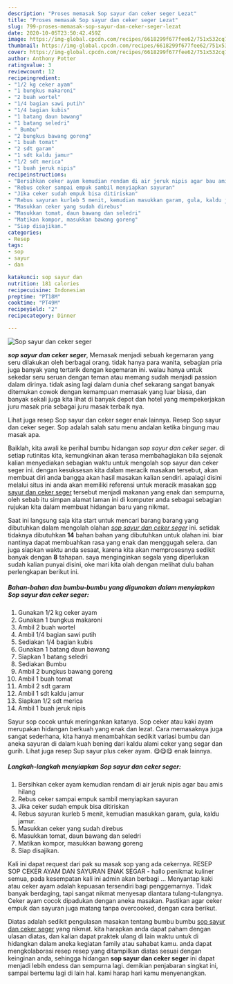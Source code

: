 ```yaml
---
description: "Proses memasak Sop sayur dan ceker seger Lezat"
title: "Proses memasak Sop sayur dan ceker seger Lezat"
slug: 799-proses-memasak-sop-sayur-dan-ceker-seger-lezat
date: 2020-10-05T23:50:42.459Z
image: https://img-global.cpcdn.com/recipes/6618299f677fee62/751x532cq70/sop-sayur-dan-ceker-seger-foto-resep-utama.jpg
thumbnail: https://img-global.cpcdn.com/recipes/6618299f677fee62/751x532cq70/sop-sayur-dan-ceker-seger-foto-resep-utama.jpg
cover: https://img-global.cpcdn.com/recipes/6618299f677fee62/751x532cq70/sop-sayur-dan-ceker-seger-foto-resep-utama.jpg
author: Anthony Potter
ratingvalue: 3
reviewcount: 12
recipeingredient:
- "1/2 kg ceker ayam"
- "1 bungkus makaroni"
- "2 buah wortel"
- "1/4 bagian sawi putih"
- "1/4 bagian kubis"
- "1 batang daun bawang"
- "1 batang seledri"
- " Bumbu"
- "2 bungkus bawang goreng"
- "1 buah tomat"
- "2 sdt garam"
- "1 sdt kaldu jamur"
- "1/2 sdt merica"
- "1 buah jeruk nipis"
recipeinstructions:
- "Bersihkan ceker ayam kemudian rendam di air jeruk nipis agar bau amis hilang"
- "Rebus ceker sampai empuk sambil menyiapkan sayuran"
- "Jika ceker sudah empuk bisa ditiriskan"
- "Rebus sayuran kurleb 5 menit, kemudian masukkan garam, gula, kaldu jamur."
- "Masukkan ceker yang sudah direbus"
- "Masukkan tomat, daun bawang dan seledri"
- "Matikan kompor, masukkan bawang goreng"
- "Siap disajikan."
categories:
- Resep
tags:
- sop
- sayur
- dan

katakunci: sop sayur dan 
nutrition: 181 calories
recipecuisine: Indonesian
preptime: "PT18M"
cooktime: "PT49M"
recipeyield: "2"
recipecategory: Dinner

---
```



![Sop sayur dan ceker seger](https://img-global.cpcdn.com/recipes/6618299f677fee62/751x532cq70/sop-sayur-dan-ceker-seger-foto-resep-utama.jpg)

<b><i>sop sayur dan ceker seger</i></b>, Memasak menjadi sebuah kegemaran yang seru dilakukan oleh berbagai orang. tidak hanya para wanita, sebagian pria juga banyak yang tertarik dengan kegemaran ini. walau hanya untuk sekedar seru seruan dengan teman atau memang sudah menjadi passion dalam dirinya. tidak asing lagi dalam dunia chef sekarang sangat banyak ditemukan cowok dengan kemampuan memasak yang luar biasa, dan banyak sekali juga kita lihat di banyak depot dan hotel yang mempekerjakan juru masak pria sebagai juru masak terbaik nya.

Lihat juga resep Sop sayur dan ceker seger enak lainnya. Resep Sop sayur dan ceker seger. Sop adalah salah satu menu andalan ketika bingung mau masak apa.

Baiklah, kita awali ke perihal bumbu hidangan <i>sop sayur dan ceker seger</i>. di setiap rutinitas kita, kemungkinan akan terasa membahagiakan bila sejenak kalian menyediakan sebagian waktu untuk mengolah sop sayur dan ceker seger ini. dengan kesuksesan kita dalam meracik masakan tersebut, akan membuat diri anda bangga akan hasil masakan kalian sendiri. apalagi disini melalui situs ini anda akan memiliki referensi untuk meracik masakan <u>sop sayur dan ceker seger</u> tersebut menjadi makanan yang enak dan sempurna, oleh sebab itu simpan alamat laman ini di komputer anda sebagai sebagian rujukan kita dalam membuat hidangan baru yang nikmat.


Saat ini langsung saja kita start untuk mencari barang barang yang dibutuhkan dalam mengolah olahan <u><i>sop sayur dan ceker seger</i></u> ini. setidak tidaknya dibutuhkan <b>14</b> bahan bahan yang dibutuhkan untuk olahan ini. biar nantinya dapat membuahkan rasa yang enak dan menggugah selera. dan juga siapkan waktu anda sesaat, karena kita akan memprosesnya sedikit banyak dengan <b>8</b> tahapan. saya menginginkan segala yang diperlukan sudah kalian punyai disini, oke mari kita olah dengan melihat dulu bahan perlengkapan berikut ini.

<!--inarticleads1-->

##### Bahan-bahan dan bumbu-bumbu yang digunakan dalam menyiapkan Sop sayur dan ceker seger:

1. Gunakan 1/2 kg ceker ayam
1. Gunakan 1 bungkus makaroni
1. Ambil 2 buah wortel
1. Ambil 1/4 bagian sawi putih
1. Sediakan 1/4 bagian kubis
1. Gunakan 1 batang daun bawang
1. Siapkan 1 batang seledri
1. Sediakan  Bumbu
1. Ambil 2 bungkus bawang goreng
1. Ambil 1 buah tomat
1. Ambil 2 sdt garam
1. Ambil 1 sdt kaldu jamur
1. Siapkan 1/2 sdt merica
1. Ambil 1 buah jeruk nipis


Sayur sop cocok untuk meringankan katanya. Sop ceker atau kaki ayam merupakan hidangan berkuah yang enak dan lezat. Cara memasaknya juga sangat sederhana, kita hanya menambahkan sedikit variasi bumbu dan aneka sayuran di dalam kuah bening dari kaldu alami ceker yang segar dan gurih. Lihat juga resep Sup sayur plus ceker ayam. 😋😋😋 enak lainnya. 

<!--inarticleads2-->

##### Langkah-langkah menyiapkan Sop sayur dan ceker seger:

1. Bersihkan ceker ayam kemudian rendam di air jeruk nipis agar bau amis hilang
1. Rebus ceker sampai empuk sambil menyiapkan sayuran
1. Jika ceker sudah empuk bisa ditiriskan
1. Rebus sayuran kurleb 5 menit, kemudian masukkan garam, gula, kaldu jamur.
1. Masukkan ceker yang sudah direbus
1. Masukkan tomat, daun bawang dan seledri
1. Matikan kompor, masukkan bawang goreng
1. Siap disajikan.


Kali ini dapat request dari pak su masak sop yang ada cekernya. RESEP SOP CEKER AYAM DAN SAYURAN ENAK SEGAR - hallo penikmat kuliner semua, pada kesempatan kali ini admin akan berbagi … Menyantap kaki atau ceker ayam adalah kepuasan tersendiri bagi penggemarnya. Tidak banyak berdaging, tapi sangat nikmat menyesap diantara tulang-tulangnya. Ceker ayam cocok dipadukan dengan aneka masakan. Pastikan agar ceker empuk dan sayuran juga matang tanpa overcooked, dengan cara berikut. 

Diatas adalah sedikit pengulasan masakan tentang bumbu bumbu <u>sop sayur dan ceker seger</u> yang nikmat. kita harapkan anda dapat paham dengan ulasan diatas, dan kalian dapat praktek ulang di lain waktu untuk di hidangkan dalam aneka kegiatan family atau sahabat kamu. anda dapat mengkolaborasi resep resep yang ditampilkan diatas sesuai dengan keinginan anda, sehingga hidangan <b>sop sayur dan ceker seger</b> ini dapat menjadi lebih endess dan sempurna lagi. demikian penjabaran singkat ini, sampai bertemu lagi di lain hal. kami harap hari kamu menyenangkan.
